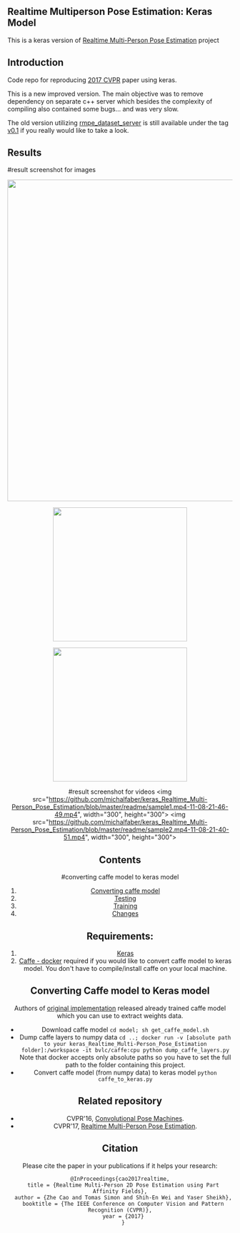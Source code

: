 ## Realtime Multiperson Pose Estimation: Keras Model 
This is a keras version of [Realtime Multi-Person Pose Estimation](https://github.com/ZheC/Realtime_Multi-Person_Pose_Estimation) project  

## Introduction
Code repo for reproducing [2017 CVPR](https://arxiv.org/abs/1611.08050) paper using keras.  

This is a new improved version. The main objective was to remove
dependency on separate c++ server which besides the complexity
of compiling also contained some bugs... and was very slow.

The old version utilizing [rmpe_dataset_server](https://github.com/michalfaber/rmpe_dataset_server) is
still available under the tag [v0.1](https://github.com/michalfaber/keras_Realtime_Multi-Person_Pose_Estimation/releases/tag/v0.1) if you really would like to take a look.

## Results

#result screenshot for images
<p align="center">
<img src="https://github.com/michalfaber/keras_Realtime_Multi-Person_Pose_Estimation/blob/master/readme/image_pose_estimation_result1.png", width="720">
</p>
<div align="center">
<img src="https://github.com/michalfaber/keras_Realtime_Multi-Person_Pose_Estimation/blob/master/readme/image_pose_estimation_result2.png", width="300", height="300">
</p>
<div align="center">
<img src="https://github.com/michalfaber/keras_Realtime_Multi-Person_Pose_Estimation/blob/master/readme/image_pose_estimation_result3.png", width="300", height="300">


#result screenshot for videos
<img src="https://github.com/michalfaber/keras_Realtime_Multi-Person_Pose_Estimation/blob/master/readme/sample1.mp4-11-08-21-46-49.mp4", width="300", height="300">
<img src="https://github.com/michalfaber/keras_Realtime_Multi-Person_Pose_Estimation/blob/master/readme/sample2.mp4-11-08-21-40-51.mp4", width="300", height="300">
</div>



## Contents
#converting caffe model to keras model
1. [Converting caffe model](#converting-caffe-model-to-keras-model)
2. [Testing](#testing-steps)
3. [Training](#training-steps)
3. [Changes](#changes)

## Requirements: 
1. [Keras](https://keras.io/)
2. [Caffe - docker](https://hub.docker.com/r/bvlc/caffe/) required if you would like to convert caffe model to keras model. You 
 don't have to compile/install caffe on your local machine.

## Converting Caffe model to Keras model
Authors of [original implementation](https://github.com/ZheC/Realtime_Multi-Person_Pose_Estimation) released already trained caffe model 
which you can use to extract weights data.   

- Download caffe model `cd model; sh get_caffe_model.sh`
- Dump caffe layers to numpy data `cd ..; docker run -v [absolute path to your keras_Realtime_Multi-Person_Pose_Estimation folder]:/workspace -it bvlc/caffe:cpu python dump_caffe_layers.py`
  Note that docker accepts only absolute paths so you have to set the full path to the folder containing this project.
- Convert caffe model (from numpy data) to keras model `python caffe_to_keras.py`  


## Related repository
- CVPR'16, [Convolutional Pose Machines](https://github.com/shihenw/convolutional-pose-machines-release).
- CVPR'17, [Realtime Multi-Person Pose Estimation](https://github.com/ZheC/Realtime_Multi-Person_Pose_Estimation).

## Citation
Please cite the paper in your publications if it helps your research:    

    @InProceedings{cao2017realtime,
      title = {Realtime Multi-Person 2D Pose Estimation using Part Affinity Fields},
      author = {Zhe Cao and Tomas Simon and Shih-En Wei and Yaser Sheikh},
      booktitle = {The IEEE Conference on Computer Vision and Pattern Recognition (CVPR)},
      year = {2017}
      }
	  

